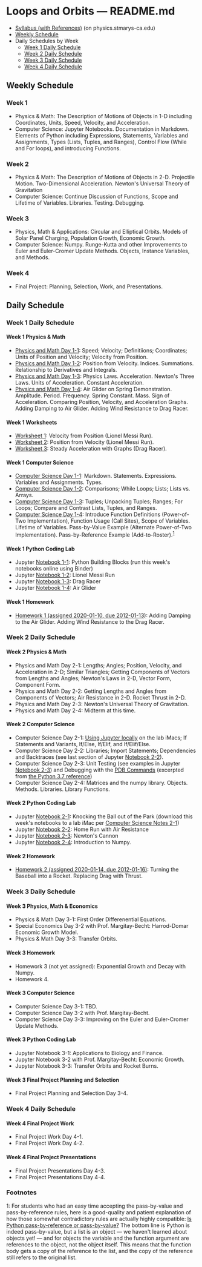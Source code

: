 # Loops and Orbits &mdash; README.md

* [Syllabus (with References)](http://physics.stmarys-ca.edu/faculty/brianhill/courses/Jan033/20J/index.html) (on physics.stmarys-ca.edu)
* [Weekly Schedule](#weekly-schedule)
* Daily Schedules by Week
  * [Week 1 Daily Schedule](#week-1-daily-schedule)
  * [Week 2 Daily Schedule](#week-2-daily-schedule)
  * [Week 3 Daily Schedule](#week-3-daily-schedule)
  * [Week 4 Daily Schedule](#week-4-daily-schedule)

## Weekly Schedule

### Week 1

* Physics &amp; Math: The Description of Motions of Objects in 1-D including Coordinates, Units, Speed, Velocity, and Acceleration.
* Computer Science: Jupyter Notebooks. Documentation in Markdown. Elements of Python including Expressions, Statements, Variables and Assignments, Types (Lists, Tuples, and Ranges), Control Flow (While and For loops), and introducing Functions.

### Week 2

* Physics &amp; Math: The Description of Motions of Objects in 2-D. Projectile Motion. Two-Dimensional Acceleration. Newton's Universal Theory of Gravitation
* Computer Science: Continue Discussion of Functions, Scope and Lifetime of Variables. Libraries. Testing. Debugging.

### Week 3

* Physics, Math & Applications: Circular and Elliptical Orbits. Models of Solar Panel Charging, Population Growth, Economic Growth.
* Computer Science: Numpy. Runge-Kutta and other Improvememts to Euler and Euler-Cromer Update Methods. Objects, Instance Variables, and Methods.
	
### Week 4

* Final Project: Planning, Selection, Work, and Presentations.

## Daily Schedule

### Week 1 Daily Schedule

#### Week 1 Physics &amp; Math

* [Physics and Math Day 1-1](./physics_and_math/lao-1-1-pm.pdf): Speed; Velocity; Definitiions; Coordinates; Units of Position and Velocity; Velocity from Position.
* [Physics and Math Day 1-2](./physics_and_math/lao-1-2-pm.pdf): Position from Velocity. Indices. Summations. Relationship to Derivatives and Integrals.
* [Physics and Math Day 1-3](./physics_and_math/lao-1-3-pm.pdf): Physics Laws. Acceleration. Newton's Three Laws. Units of Acceleration. Constant Acceleration.
* [Physics and Math Day 1-4](./physics_and_math/lao-1-4-pm.pdf): Air Glider on Spring Demonstration. Amplitude. Period. Frequency. Spring Constant. Mass. Sign of Acceleration. Comparing Position, Velocity, and Acceleration Graphs. Adding Damping to Air Glider. Adding Wind Resistance to Drag Racer.

#### Week 1 Worksheets

* [Worksheet 1](./worksheets/lao-1-1-ws1.pdf): Velocity from Position (Lionel Messi Run).
* [Worksheet 2](./worksheets/lao-1-2-ws2.pdf): Position from Velocity (Lionel Messi Run).
* [Worksheet 3](./worksheets/lao-1-3-ws3.pdf): Steady Acceleration with Graphs (Drag Racer).
	
#### Week 1 Computer Science

* [Computer Science Day 1-1](./computer_science/lao-1-1-cs.pdf): Markdown. Statements. Expressions. Variables and Assignments. Types.
* [Computer Science Day 1-2](./computer_science/lao-1-2-cs.pdf): Comparisons; While Loops; Lists; Lists vs. Arrays.
* [Computer Science Day 1-3](./computer_science/lao-1-3-cs.pdf): Tuples; Unpacking Tuples; Ranges; For Loops; Compare and Contrast Lists, Tuples, and Ranges.
* [Computer Science Day 1-4](./computer_science/lao-1-4-cs.pdf): Introduce Function Definitions (Power-of-Two Implementation), Function Usage (Call Sites), Scope of Variables. Lifetime of Variables. Pass-by-Value Example (Alternate Power-of-Two Implementation). Pass-by-Reference Example (Add-to-Roster).<sup>[1](#footnote1)</sup>

#### Week 1 Python Coding Lab

* Jupyter [Notebook 1-1](https://mybinder.org/v2/gh/observatree/loops-and-orbits/master?filepath=notebooks%2Flao-1-1.ipynb): Python Building Blocks (run this week's notebooks online using Binder)
* Jupyter [Notebook 1-2](https://mybinder.org/v2/gh/observatree/loops-and-orbits/master?filepath=notebooks%2Flao-1-2.ipynb): Lionel Messi Run
* Jupyter [Notebook 1-3](https://mybinder.org/v2/gh/observatree/loops-and-orbits/master?filepath=notebooks%2Flao-1-3.ipynb): Drag Racer
* Jupyter [Notebook 1-4](https://mybinder.org/v2/gh/observatree/loops-and-orbits/master?filepath=notebooks%2Flao-1-4.ipynb): Air Glider

#### Week 1 Homework

* [Homework 1 (assigned 2020-01-10, due 2012-01-13)](./homework/lao-hw1.pdf): Adding Damping to the Air Glider. Adding Wind Resistance to the Drag Racer.
	
### Week 2 Daily Schedule

#### Week 2 Physics &amp; Math

* Physics and Math Day 2-1: Lengths; Angles; Position, Velocity, and Acceleration in 2-D; Similar Triangles; Getting Components of Vectors from Lengths and Angles; Newton's Laws in 2-D, Vector Form, Component Form.
* Physics and Math Day 2-2: Getting Lengths and Angles from Components of Vectors; Air Resistance in 2-D. Rocket Thrust in 2-D.
* Physics and Math Day 2-3: Newton's Universal Theory of Gravitation.
* Physics and Math Day 2-4: Midterm at this time.

#### Week 2 Computer Science

* Computer Science Day 2-1: [Using Jupyter locally](./computer_science/lao-2-1-cs.pdf) on the lab iMacs; If Statements and Variants, If/Else, If/Elif, and If/Elif/Else.
* Computer Science Day 2-2: Libraries; Import Statements; Dependencies and Backtraces (see last section of Jupyter [Notebook 2-2](https://github.com/observatree/loops-and-orbits/blob/master/notebooks/lao-2-2.ipynb)).
* Computer Science Day 2-3: Unit Testing (see examples in Jupyter [Notebook 2-3](https://github.com/observatree/loops-and-orbits/blob/master/notebooks/lao-2-3.ipynb)) and Debugging with the [PDB Commands](./computer_science/pdb_commands.pdf) (excerpted from [the Python 3.7 reference](https://docs.python.org/3.7/download.html))
* Computer Science Day 2-4: Matrices and the numpy library. Objects. Methods. Libraries. Library Functions.

#### Week 2 Python Coding Lab
	
* Jupyter [Notebook 2-1](https://github.com/observatree/loops-and-orbits/blob/master/notebooks/lao-2-1.ipynb): Knocking the Ball out of the Park (download this week's notebooks to a lab iMac per [Computer Science Notes 2-1](./computer_science/lao-2-1-cs.pdf))
* Jupyter [Notebook 2-2](https://github.com/observatree/loops-and-orbits/blob/master/notebooks/lao-2-2.ipynb): Home Run with Air Resistance
* Jupyter [Notebook 2-3](https://github.com/observatree/loops-and-orbits/blob/master/notebooks/lao-2-3.ipynb): Newton's Cannon
* Jupyter [Notebook 2-4](https://github.com/observatree/loops-and-orbits/blob/master/notebooks/lao-2-4.ipynb): Introduction to Numpy.

#### Week 2 Homework

* [Homework 2 (assigned 2020-01-14, due 2012-01-16)](./homework/lao-hw2.pdf): Turning the Baseball into a Rocket. Replacing Drag with Thrust.

### Week 3 Daily Schedule

#### Week 3 Physics, Math & Economics

* Physics &amp; Math Day 3-1: First Order Differenential Equations.
* Special Economics Day 3-2 with Prof. Margitay-Becht: Harrod-Domar Economic Growth Model.
* Physics &amp; Math Day 3-3: Transfer Orbits.

#### Week 3 Homework

* Homework 3 (not yet assigned): Exponential Growth and Decay with Numpy.
* Homework 4.

#### Week 3 Computer Science

* Computer Science Day 3-1: TBD.
* Computer Science Day 3-2 with Prof. Margitay-Becht.
* Compoter Science Day 3-3: Improving on the Euler and Euler-Cromer Update Methods.

#### Week 3 Python Coding Lab

* Jupyter Notebook 3-1: Applications to Biology and Finance.
* Jupyter Notebook 3-2 with Prof. Margitay-Becht: Economic Growth.
* Jupyter Notebook 3-3: Transfer Orbits and Rocket Burns.

#### Week 3 Final Project Planning and Selection

* Final Project Planning and Selection Day 3-4.

### Week 4 Daily Schedule

#### Week 4 Final Project Work

* Final Project Work Day 4-1.
* Final Project Work Day 4-2.

#### Week 4 Final Project Presentations

* Final Project Presentations Day 4-3.
* Final Project Presentations Day 4-4.

### Footnotes

<a name="footnote1">1</a>: For students who had an easy time accepting the pass-by-value and pass-by-reference rules, here is a good-quality and patient explanation of how those somewhat contradictory rules are actually highly compatible: [Is Python pass-by-reference or pass-by-value?](https://robertheaton.com/2014/02/09/pythons-pass-by-object-reference-as-explained-by-philip-k-dick/) The bottom line is Python is indeed pass-by-value, but a list is an object &mdash; we haven't learned about objects yet! &mdash; and for objects the variable and the function argument are references to the object, not the object itself. This means that the function body gets a copy of the reference to the list, and the copy of the reference still refers to the original list.

